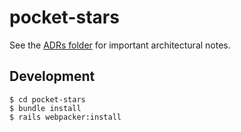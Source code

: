 # pocket-stars

See the [ADRs folder](_doc/adr) for important architectural notes.


## Development

```shell
$ cd pocket-stars
$ bundle install
$ rails webpacker:install
```
